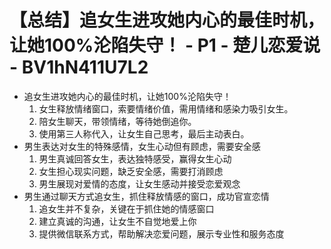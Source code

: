 # 【总结】追女生进攻她内心的最佳时机，让她100%沦陷失守！ - P1 - 楚儿恋爱说 - BV1hN411U7L2

-   追女生进攻她内心的最佳时机，让她100%沦陷失守！
    1.  女生释放情绪窗口，索要情绪价值，需用情绪和感染力吸引女生。
    2.  陪女生聊天，带领情绪，等待她倒追你。
    3.  使用第三人称代入，让女生自己思考，最后主动表白。
-   男生表达对女生的特殊感情，女生心动但有顾虑，需要安全感
    1.  男生真诚回答女生，表达独特感受，赢得女生心动
    2.  女生担心现实问题，缺乏安全感，需要打消顾虑
    3.  男生展现对爱情的态度，让女生感动并接受恋爱观念
-   男生通过聊天方式追女生，抓住释放情感的窗口，成功官宣恋情
    1.  追女生并不复杂，关键在于抓住她的情感窗口
    2.  建立真诚的沟通，让女生不自觉地爱上你
    3.  提供微信联系方式，帮助解决恋爱问题，展示专业性和服务态度